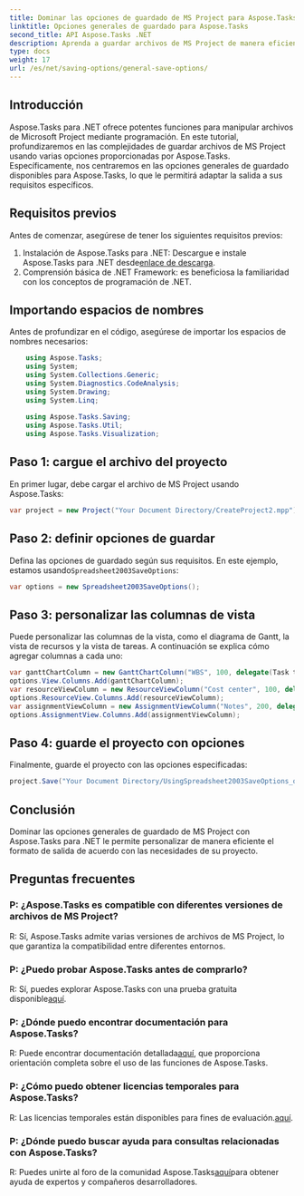 ```yaml
---
title: Dominar las opciones de guardado de MS Project para Aspose.Tasks
linktitle: Opciones generales de guardado para Aspose.Tasks
second_title: API Aspose.Tasks .NET
description: Aprenda a guardar archivos de MS Project de manera eficiente usando Aspose.Tasks para .NET. Personalice las opciones de salida sin esfuerzo para sus proyectos.
type: docs
weight: 17
url: /es/net/saving-options/general-save-options/
---
```

## Introducción
Aspose.Tasks para .NET ofrece potentes funciones para manipular archivos de Microsoft Project mediante programación. En este tutorial, profundizaremos en las complejidades de guardar archivos de MS Project usando varias opciones proporcionadas por Aspose.Tasks. Específicamente, nos centraremos en las opciones generales de guardado disponibles para Aspose.Tasks, lo que le permitirá adaptar la salida a sus requisitos específicos.
## Requisitos previos
Antes de comenzar, asegúrese de tener los siguientes requisitos previos:
1.  Instalación de Aspose.Tasks para .NET: Descargue e instale Aspose.Tasks para .NET desde[enlace de descarga](https://releases.aspose.com/tasks/net/).
2. Comprensión básica de .NET Framework: es beneficiosa la familiaridad con los conceptos de programación de .NET.

## Importando espacios de nombres
Antes de profundizar en el código, asegúrese de importar los espacios de nombres necesarios:
```csharp
    using Aspose.Tasks;
    using System;
    using System.Collections.Generic;
    using System.Diagnostics.CodeAnalysis;
    using System.Drawing;
    using System.Linq;
    
    using Aspose.Tasks.Saving;
    using Aspose.Tasks.Util;
    using Aspose.Tasks.Visualization;
```

## Paso 1: cargue el archivo del proyecto
En primer lugar, debe cargar el archivo de MS Project usando Aspose.Tasks:
```csharp
var project = new Project("Your Document Directory/CreateProject2.mpp");
```
## Paso 2: definir opciones de guardar
 Defina las opciones de guardado según sus requisitos. En este ejemplo, estamos usando`Spreadsheet2003SaveOptions`:
```csharp
var options = new Spreadsheet2003SaveOptions();
```
## Paso 3: personalizar las columnas de vista
Puede personalizar las columnas de la vista, como el diagrama de Gantt, la vista de recursos y la vista de tareas. A continuación se explica cómo agregar columnas a cada uno:
```csharp
var ganttChartColumn = new GanttChartColumn("WBS", 100, delegate(Task task) { return task.Get(Tsk.WBS); });
options.View.Columns.Add(ganttChartColumn);
var resourceViewColumn = new ResourceViewColumn("Cost center", 100, delegate(Resource resource) { return resource.Get(Rsc.CostCenter); });
options.ResourceView.Columns.Add(resourceViewColumn);
var assignmentViewColumn = new AssignmentViewColumn("Notes", 200, delegate(ResourceAssignment assignment) { return assignment.Get(Asn.NotesText); });
options.AssignmentView.Columns.Add(assignmentViewColumn);
```
## Paso 4: guarde el proyecto con opciones
Finalmente, guarde el proyecto con las opciones especificadas:
```csharp
project.Save("Your Document Directory/UsingSpreadsheet2003SaveOptions_out.xml", options);
```

## Conclusión
Dominar las opciones generales de guardado de MS Project con Aspose.Tasks para .NET le permite personalizar de manera eficiente el formato de salida de acuerdo con las necesidades de su proyecto.
## Preguntas frecuentes
### P: ¿Aspose.Tasks es compatible con diferentes versiones de archivos de MS Project?
R: Sí, Aspose.Tasks admite varias versiones de archivos de MS Project, lo que garantiza la compatibilidad entre diferentes entornos.
### P: ¿Puedo probar Aspose.Tasks antes de comprarlo?
 R: Sí, puedes explorar Aspose.Tasks con una prueba gratuita disponible[aquí](https://releases.aspose.com/).
### P: ¿Dónde puedo encontrar documentación para Aspose.Tasks?
 R: Puede encontrar documentación detallada[aquí](https://reference.aspose.com/tasks/net/), que proporciona orientación completa sobre el uso de las funciones de Aspose.Tasks.
### P: ¿Cómo puedo obtener licencias temporales para Aspose.Tasks?
 R: Las licencias temporales están disponibles para fines de evaluación.[aquí](https://purchase.aspose.com/temporary-license/).
### P: ¿Dónde puedo buscar ayuda para consultas relacionadas con Aspose.Tasks?
 R: Puedes unirte al foro de la comunidad Aspose.Tasks[aquí](https://forum.aspose.com/c/tasks/15)para obtener ayuda de expertos y compañeros desarrolladores.